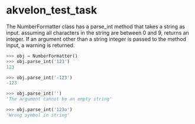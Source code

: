 # akvelon_test_task

The NumberFormatter class has a parse_int method that takes a string as 
input. assuming all characters in the string are between 0 and 9, returns an integer. If an argument other than a string integer is passed to the method input, a warning is returned.

```python
>>> obj = NumberFormatter()
>>> obj.parse_int('123')
123
```

```python
>>> obj.parse_int('-123')
-123
```
```python
>>> obj.parse_int('')
'The argument cannot be an empty string'
```
```python
>>> obj.parse_int('123o')
'Wrong symbol in string'
```